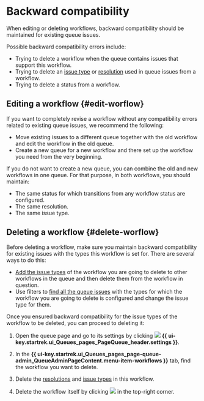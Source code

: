 # Backward compatibility

When editing or deleting workflows, backward compatibility should be maintained for existing queue issues.

Possible backward compatibility errors include:
* Trying to delete a workflow when the queue contains issues that support this workflow.
* Trying to delete an [issue type](./add-ticket-type.md##delete-ticket-type) or [resolution](./create-resolution.md##delete-resolution) used in queue issues from a workflow.
* Trying to delete a status from a workflow.

## Editing a workflow {#edit-worflow}

If you want to completely revise a workflow without any compatibility errors related to existing queue issues, we recommend the following:

* Move existing issues to a different queue together with the old workflow and edit the workflow in the old queue.
* Create a new queue for a new workflow and there set up the workflow you need from the very beginning.

If you do not want to create a new queue, you can combine the old and new workflows in one queue. For that purpose, in both workflows, you should maintain:
* The same status for which transitions from any workflow status are configured.
* The same resolution.
* The same issue type.

## Deleting a workflow {#delete-worflow}

Before deleting a workflow, make sure you maintain backward compatibility for existing issues with the types this workflow is set for. There are several ways to do this:

* [Add the issue types](./add-ticket-type.md#add-ticket-type-queue) of the workflow you are going to delete to other workflows in the queue and then delete them from the workflow in question.
* Use filters to [find all the queue issues](quick-filters.md) with the types for which the workflow you are going to delete is configured and change the issue type for them.

Once you ensured backward compatibility for the issue types of the workflow to be deleted, you can proceed to deleting it:

1. Open the queue page and go to its settings by clicking ![](../../_assets/tracker/svg/settings-old.svg) **{{ ui-key.startrek.ui_Queues_pages_PageQueue_header.settings }}**.

1. In the **{{ ui-key.startrek.ui_Queues_pages_page-queue-admin_QueueAdminPageContent.menu-item-workflows }}** tab, find the workflow you want to delete.

1. Delete the [resolutions](./create-resolution.md#delete-resolution) and [issue types](./add-ticket-type.md#delete-ticket-type) in this workflow.

1. Delete the workflow itself by clicking ![](../../_assets/tracker/svg/icon-filter-delete.svg) in the top-right corner.
